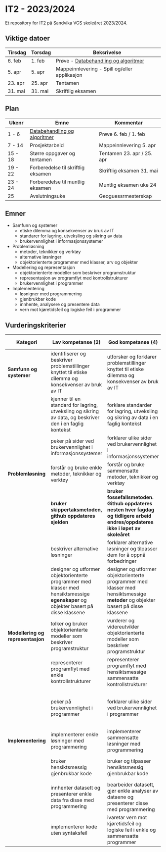 # IT2 - 2023/2024

Et repository for IT2 på Sandvika VGS skoleåret 2023/2024.

## Viktige datoer

| Tirsdag | Torsdag | Beksrivelse                                                             |
| ------- | ------- | ----------------------------------------------------------------------- |
| 6. feb  | 1. feb  | Prøve - [Databehandling og algoritmer](./databehandling-og-algoritmer/) |
| 5. apr  | 5. apr  | Mappeinnlevering - Spill og/eller applikasjon                           |
| 23. apr | 25. apr | Tentamen                                                                |
| 31. mai | 31. mai | Skriftlig eksamen                                                       |

## Plan

| Ukenr   | Emne                                                            | Kommentar                  |
| ------- | --------------------------------------------------------------- | -------------------------- |
| 1 - 6   | [Databehandling og algoritmer](./databehandling-og-algoritmer/) | Prøve 6. feb / 1. feb      |
| 7 - 14  | Prosjektarbeid                                                  | Mappeinnlevering 5. apr    |
| 15 - 18 | Større oppgaver og tentamen                                     | Tentamen 23. apr / 25. apr |
| 19 - 22 | Forberedelse til skriftlig eksamen                              | Skriftlig eksamen 31. mai  |
| 23 - 24 | Forberedelse til muntlig eksamen                                | Muntlig eksamen uke 24     |
| 25      | Avslutningsuke                                                  | Geoguessrmesterskap        |

## Emner

- Samfunn og systemer
  - etiske dilemma og konsekvenser av bruk av IT
  - standarer for lagring, utveksling og sikring av data
  - brukervennlighet i informasjonssystemer
- Problemløsning
  - metoder, teknikker og verktøy
  - alternative løsninger
  - objektorienterte programmer med klasser, arv og objekter
- Modellering og representasjon
  - objektorienterte modeller som beskriver programstruktur
  - representasjon av programflyt med kontrollstrukturer
  - brukervennlighet i programmer
- Implementering
  - løsnigner med programmering
  - gjenbrukbar kode
  - innhente, analysere og presentere data
  - vern mot kjøretidsfeil og logiske feil i programmer

## Vurderingskriterier

| Kategori                          | Lav kompetanse (2)                                                                                                                   | God kompetanse (4)                                                                                                                 | Utmerket kompetanse (6)                                                                                                   |
| --------------------------------- | ------------------------------------------------------------------------------------------------------------------------------------ | ---------------------------------------------------------------------------------------------------------------------------------- | ------------------------------------------------------------------------------------------------------------------------- |
| **Samfunn og systemer**           | identifiserer og beskriver problemstillinger knyttet til etiske dilemma og konsekvenser av bruk av IT                                | utforsker og forklarer problemstillinger knyttet til etiske dilemma og konsekvenser av bruk av IT                                  | utforsker og vurderer problemstillinger knyttet til etiske dilemma og konsekvenser av bruk av IT ved kritisk drøfting     |
|                                   | kjenner til en standard for lagring, utveksling og sikring av data, og beskriver den i en faglig kontekst                            | forklare standarder for lagring, utveksling og sikring av data i en faglig kontekst                                                | gjør rede for standarder for lagring, utveksling og sikring av data med faglige begrunnelser og forklaringer              |
|                                   | peker på sider ved brukervennlighet i informasjonssystemer                                                                           | forklarer ulike sider ved brukervennlighet i informasjonssystemer                                                                  | vurderer brukervennlighet i informasjonssystemer                                                                          |
| **Problemløsning**                | forstår og bruke enkle metoder, teknikker og verktøy                                                                                 | forstår og bruke sammensatte metoder, teknikker og verktøy                                                                         | hensiktsmessig anvende avanserte metoder, teknikker og verktøy                                                            |
|                                   | **bruker skippertaksmetoden, github oppdateres sjelden**                                                                             | **bruker fossefallsmetoden. Github oppdateres nesten hver fagdag og tidligere arbeid endres/oppdateres ikke i løpet av skoleåret** | **arbeider smidig. Github oppdateres hver fagdag, men tidligere arbeid endres/oppdateres i løpet av skoleåret**           |
|                                   | beskriver alternative løsninger                                                                                                      | forklarer alternative løsninger og tilpasser dem for å oppnå forbedringer                                                          | vurderer alternative løsninger grundig og gjør hensiktsmessige valg                                                       |
|                                   | designer og utformer objektorienterte programmer med klasser med hensiktsmessige **egenskaper** og objekter basert på disse klassene | designer og utformer objektorienterte programmer med klasser med hensiktsmessige **metoder** og objekter basert på disse klassene  | designer og utformer objektorienterte programmer med klasser med hensiktsmessig **arv** og objekter basert på de klassene |
| **Modellering og representasjon** | tolker og bruker objektorienterte modeller som beskriver programstruktur                                                             | vurderer og videreutvikler objektorienterte modeller som beskriver programstruktur                                                 | forbedre og lager komplette objektorienterte modeller som beskriver programstruktur                                       |
|                                   | representerer programflyt med enkle kontrollstrukturer                                                                               | representerer programflyt med hensiktsmessige sammensatte kontrollstrukturer                                                       | representerer programflyt med hensiktsmessige og effektive avanserte kontrollstrukturer                                   |
|                                   | peker på brukervennlighet i programmer                                                                                               | forklarer ulike sider ved brukervennlighet i programmer                                                                            | vurderer brukervennlighet i programmer og foreslår hensiktsmessige forbedringer                                           |
| **Implementering**                | implementerer enkle løsninger med programmering                                                                                      | implementerer sammensatte løsninger med programmering                                                                              | implementerer avanserte løsninger med programmering                                                                       |
|                                   | bruker hensiktsmessig gjenbrukbar kode                                                                                               | bruker og tilpasser hensiktsmessig gjenbrukbar kode                                                                                | bruker, tilpasser og utvikler hensiktsmessig gjenbrukbar kode                                                             |
|                                   | innhenter datasett og presenterer enkle data fra disse med programmering                                                             | bearbeider datasett, gjør enkle analyser av dataene og presenterer disse med programmering                                         | gjør sammensatte analyser av datasett og presenterer disse med programmering                                              |
|                                   | implementerer kode uten syntaksfeil                                                                                                  | ivaretar vern mot kjøretidsfeil og logiske feil i enkle og sammensatte programmer                                                  | ivaretar vern mot kjøretidsfeil og logiske feil i avanserte programmer                                                    |
